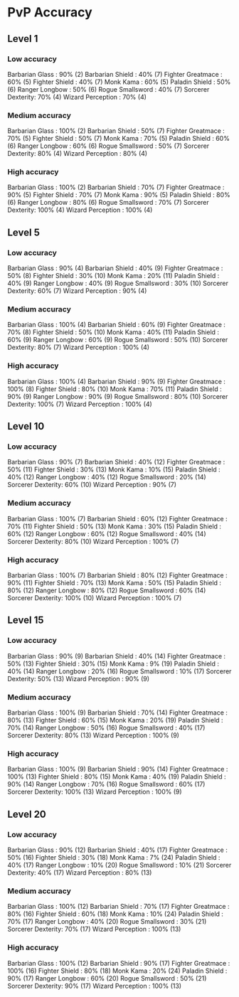 # PvP Accuracy

## Level 1

### Low accuracy
Barbarian Glass   : 90% (2)
Barbarian Shield  : 40% (7)
Fighter Greatmace : 60% (5)
Fighter Shield    : 40% (7)
Monk Kama         : 60% (5)
Paladin Shield    : 50% (6)
Ranger Longbow    : 50% (6)
Rogue Smallsword  : 40% (7)
Sorcerer Dexterity: 70% (4)
Wizard Perception : 70% (4)

### Medium accuracy
Barbarian Glass   : 100% (2)
Barbarian Shield  : 50% (7)
Fighter Greatmace : 70% (5)
Fighter Shield    : 50% (7)
Monk Kama         : 70% (5)
Paladin Shield    : 60% (6)
Ranger Longbow    : 60% (6)
Rogue Smallsword  : 50% (7)
Sorcerer Dexterity: 80% (4)
Wizard Perception : 80% (4)

### High accuracy
Barbarian Glass   : 100% (2)
Barbarian Shield  : 70% (7)
Fighter Greatmace : 90% (5)
Fighter Shield    : 70% (7)
Monk Kama         : 90% (5)
Paladin Shield    : 80% (6)
Ranger Longbow    : 80% (6)
Rogue Smallsword  : 70% (7)
Sorcerer Dexterity: 100% (4)
Wizard Perception : 100% (4)

## Level 5

### Low accuracy
Barbarian Glass   : 90% (4)
Barbarian Shield  : 40% (9)
Fighter Greatmace : 50% (8)
Fighter Shield    : 30% (10)
Monk Kama         : 20% (11)
Paladin Shield    : 40% (9)
Ranger Longbow    : 40% (9)
Rogue Smallsword  : 30% (10)
Sorcerer Dexterity: 60% (7)
Wizard Perception : 90% (4)

### Medium accuracy
Barbarian Glass   : 100% (4)
Barbarian Shield  : 60% (9)
Fighter Greatmace : 70% (8)
Fighter Shield    : 50% (10)
Monk Kama         : 40% (11)
Paladin Shield    : 60% (9)
Ranger Longbow    : 60% (9)
Rogue Smallsword  : 50% (10)
Sorcerer Dexterity: 80% (7)
Wizard Perception : 100% (4)

### High accuracy
Barbarian Glass   : 100% (4)
Barbarian Shield  : 90% (9)
Fighter Greatmace : 100% (8)
Fighter Shield    : 80% (10)
Monk Kama         : 70% (11)
Paladin Shield    : 90% (9)
Ranger Longbow    : 90% (9)
Rogue Smallsword  : 80% (10)
Sorcerer Dexterity: 100% (7)
Wizard Perception : 100% (4)

## Level 10

### Low accuracy
Barbarian Glass   : 90% (7)
Barbarian Shield  : 40% (12)
Fighter Greatmace : 50% (11)
Fighter Shield    : 30% (13)
Monk Kama         : 10% (15)
Paladin Shield    : 40% (12)
Ranger Longbow    : 40% (12)
Rogue Smallsword  : 20% (14)
Sorcerer Dexterity: 60% (10)
Wizard Perception : 90% (7)

### Medium accuracy
Barbarian Glass   : 100% (7)
Barbarian Shield  : 60% (12)
Fighter Greatmace : 70% (11)
Fighter Shield    : 50% (13)
Monk Kama         : 30% (15)
Paladin Shield    : 60% (12)
Ranger Longbow    : 60% (12)
Rogue Smallsword  : 40% (14)
Sorcerer Dexterity: 80% (10)
Wizard Perception : 100% (7)

### High accuracy
Barbarian Glass   : 100% (7)
Barbarian Shield  : 80% (12)
Fighter Greatmace : 90% (11)
Fighter Shield    : 70% (13)
Monk Kama         : 50% (15)
Paladin Shield    : 80% (12)
Ranger Longbow    : 80% (12)
Rogue Smallsword  : 60% (14)
Sorcerer Dexterity: 100% (10)
Wizard Perception : 100% (7)

## Level 15

### Low accuracy
Barbarian Glass   : 90% (9)
Barbarian Shield  : 40% (14)
Fighter Greatmace : 50% (13)
Fighter Shield    : 30% (15)
Monk Kama         : 9% (19)
Paladin Shield    : 40% (14)
Ranger Longbow    : 20% (16)
Rogue Smallsword  : 10% (17)
Sorcerer Dexterity: 50% (13)
Wizard Perception : 90% (9)

### Medium accuracy
Barbarian Glass   : 100% (9)
Barbarian Shield  : 70% (14)
Fighter Greatmace : 80% (13)
Fighter Shield    : 60% (15)
Monk Kama         : 20% (19)
Paladin Shield    : 70% (14)
Ranger Longbow    : 50% (16)
Rogue Smallsword  : 40% (17)
Sorcerer Dexterity: 80% (13)
Wizard Perception : 100% (9)

### High accuracy
Barbarian Glass   : 100% (9)
Barbarian Shield  : 90% (14)
Fighter Greatmace : 100% (13)
Fighter Shield    : 80% (15)
Monk Kama         : 40% (19)
Paladin Shield    : 90% (14)
Ranger Longbow    : 70% (16)
Rogue Smallsword  : 60% (17)
Sorcerer Dexterity: 100% (13)
Wizard Perception : 100% (9)

## Level 20

### Low accuracy
Barbarian Glass   : 90% (12)
Barbarian Shield  : 40% (17)
Fighter Greatmace : 50% (16)
Fighter Shield    : 30% (18)
Monk Kama         : 7% (24)
Paladin Shield    : 40% (17)
Ranger Longbow    : 10% (20)
Rogue Smallsword  : 10% (21)
Sorcerer Dexterity: 40% (17)
Wizard Perception : 80% (13)

### Medium accuracy
Barbarian Glass   : 100% (12)
Barbarian Shield  : 70% (17)
Fighter Greatmace : 80% (16)
Fighter Shield    : 60% (18)
Monk Kama         : 10% (24)
Paladin Shield    : 70% (17)
Ranger Longbow    : 40% (20)
Rogue Smallsword  : 30% (21)
Sorcerer Dexterity: 70% (17)
Wizard Perception : 100% (13)

### High accuracy
Barbarian Glass   : 100% (12)
Barbarian Shield  : 90% (17)
Fighter Greatmace : 100% (16)
Fighter Shield    : 80% (18)
Monk Kama         : 20% (24)
Paladin Shield    : 90% (17)
Ranger Longbow    : 60% (20)
Rogue Smallsword  : 50% (21)
Sorcerer Dexterity: 90% (17)
Wizard Perception : 100% (13)
